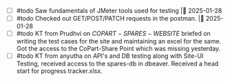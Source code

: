 
- [ ] #todo Saw fundamentals of JMeter tools used for testing |🏁  2025-01-28
- [ ] #todo Checked out GET/POST/PATCH requests in the postman. |🏁  2025-01-28
- [ ] #todo KT from Prudhvi on $COPART-SPARES-WEBSITE$ briefed on writing the test cases for the site and maintaining an excel for the same. Got the access to the CoPart-Share Point which was missing yesterday.
- [ ] #todo KT from anyutha on API's and DB testing along with Site-UI Testing, received access to the spares-db in dbeaver. Received a head start for progress tracker.xlsx.